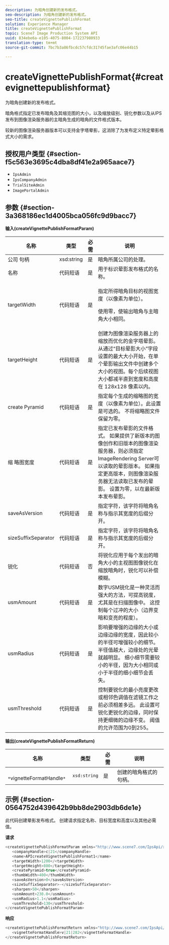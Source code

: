 ```yaml
---
description: 为暗角创建新的发布格式。
seo-description: 为暗角创建新的发布格式。
seo-title: createVignettePublishFormat
solution: Experience Manager
title: createVignettePublishFormat
topic: Scene7 Image Production System API
uuid: 834ebe6a-e105-4075-8004-172237980933
translation-type: tm+mt
source-git-commit: 7bc7b3a86fbcdc57cfdc31745fae3afc06e44b15

---
```



# createVignettePublishFormat{#createvignettepublishformat}

为暗角创建新的发布格式。

暗角格式指定已发布暗角及其缩览图的大小，以及缩放级别、锐化参数以及从IPS发布到图像渲染服务器的主暗角生成的暗角的文件格式版本。

较新的图像渲染服务器版本可以支持金字塔晕影，这消除了为发布定义特定晕影格式大小的需求。

## 授权用户类型 {#section-f5c563e3695c4dba8df41e2a965aace7}

* `IpsAdmin`
* `IpsCompanyAdmin`
* `TrialSiteAdmin`
* `ImagePortalAdmin`

## 参数 {#section-3a368186ec1d4005bca056fc9d9bacc7}

**输入(createVignettePublishFormatParam)**

<table id="table_4D5B2913FA784EC09190F25223C1A680"> 
 <thead> 
  <tr> 
   <th colname="col1" class="entry"> 名称 </th> 
   <th colname="col2" class="entry"> 类型 </th> 
   <th colname="col3" class="entry"> 必需 </th> 
   <th colname="col4" class="entry"> 说明 </th> 
  </tr> 
 </thead>
 <tbody> 
  <tr> 
   <td colname="col1"> <span class="codeph"> 公司 <span class="varname"> 句柄</span></span> </td> 
   <td colname="col2"> <span class="codeph"> xsd:string</span> </td> 
   <td colname="col3"> 是 </td> 
   <td colname="col4"> 暗角所属公司的处理。 </td> 
  </tr> 
  <tr> 
   <td colname="col1"> <span class="codeph"> <span class="varname"> 名称</span></span> </td> 
   <td colname="col2"> <span class="codeph"> 代码短语 </span> </td> 
   <td colname="col3"> 是 </td> 
   <td colname="col4"> 用于标识晕影发布格式的名称。 </td> 
  </tr> 
  <tr> 
   <td colname="col1"> <span class="codeph"> <span class="varname"> targetWidth</span></span> </td> 
   <td colname="col2"> <span class="codeph"> 代码短语 </span> </td> 
   <td colname="col3"> 是 </td> 
   <td colname="col4"> <p>指定所得暗角目标的视图宽度（以像素为单位）。 </p> <p>使用零，使输出暗角与主暗角大小相同。 </p> </td> 
  </tr> 
  <tr> 
   <td colname="col1"> <span class="codeph"> <span class="varname"> targetHeight</span></span> </td> 
   <td colname="col2"> <span class="codeph"> 代码短语 </span> </td> 
   <td colname="col3"> 是 </td> 
   <td colname="col4"> 创建为图像渲染服务器上的缩放而优化的金字塔晕影。从通过“目标晕影大小”字段设置的最大大小开始，在单个晕影输出文件中创建多个大小的视图。每个后续视图大小都减半直到宽度和高度在 128x128 像素以内。 </td> 
  </tr> 
  <tr> 
   <td colname="col1"> <span class="codeph"> create <span class="varname"> Pyramid</span></span> </td> 
   <td colname="col2"> <span class="codeph"> 代码短语 </span> </td> 
   <td colname="col3"> 是 </td> 
   <td colname="col4"> 指定每个生成的缩略图的宽度（以像素为单位）。此设置是可选的。 不将缩略图文件保留为零。 </td> 
  </tr> 
  <tr> 
   <td colname="col1"> <span class="codeph"> 缩 <span class="varname"> 略图宽度</span></span> </td> 
   <td colname="col2"> <span class="codeph"> 代码短语 </span> </td> 
   <td colname="col3"> 是 </td> 
   <td colname="col4"> 指定已发布晕影的文件格式。 如果提供了新版本的图像创作和旧版本的图像渲染服务器，则必须指定ImageRendering Server可以读取的晕影版本。 如果指定更高版本，则图像渲染服务器无法读取已发布的晕影。 设置为零，以在最新版本发布晕影。 </td> 
  </tr> 
  <tr> 
   <td colname="col1"> <span class="codeph"> <span class="varname"> saveAsVersion</span></span> </td> 
   <td colname="col2"> <span class="codeph"> 代码短语 </span> </td> 
   <td colname="col3"> 是 </td> 
   <td colname="col4"> 指定字符，该字符将暗角名称与指示其宽度的后缀分开。 </td> 
  </tr> 
  <tr> 
   <td colname="col1"> <span class="codeph"> sizeSuffixSeparator <span class="varname"></span></span> </td> 
   <td colname="col2"> <span class="codeph"> 代码短语 </span> </td> 
   <td colname="col3"> 是 </td> 
   <td colname="col4"> 指定字符，该字符将暗角名称与指示其宽度的后缀分开。 </td> 
  </tr> 
  <tr> 
   <td colname="col1"> <span class="codeph"> <span class="varname"> 锐化</span></span> </td> 
   <td colname="col2"> <span class="codeph"> 代码短语 </span> </td> 
   <td colname="col3"> 否 </td> 
   <td colname="col4"> 将锐化应用于每个发出的暗角大小的主视图图像锐化在缩放暗角时，锐化可以补偿模糊。 </td> 
  </tr> 
  <tr> 
   <td colname="col1"> <span class="codeph"> <span class="varname"> usmAmount</span></span> </td> 
   <td colname="col2"> <span class="codeph"> 代码短语 </span> </td> 
   <td colname="col3"> 是 </td> 
   <td colname="col4"> 数字USM锐化是一种灵活而强大的方法，可提高锐度，尤其是在扫描图像中。 这控制每个过冲的大小（边界变暗和变亮的程度）。 </td> 
  </tr> 
  <tr> 
   <td colname="col1"> <span class="codeph"> <span class="varname"> usmRadius</span></span> </td> 
   <td colname="col2"> <span class="codeph"> 代码短语 </span> </td> 
   <td colname="col3"> 是 </td> 
   <td colname="col4"> 影响要增强的边缘的大小或边缘边缘的宽度，因此较小的半径可增强较小的细节。 半径值越大，边缘处的光晕就越明显。 细小细节需要较小的半径，因为大小相同或小于半径的细小细节会丢失。 </td> 
  </tr> 
  <tr> 
   <td colname="col1"> <span class="codeph"> <span class="varname"> usmThreshold</span></span> </td> 
   <td colname="col2"> <span class="codeph"> 代码短语 </span> </td> 
   <td colname="col3"> 是 </td> 
   <td colname="col4"> 控制要锐化的最小亮度更改或相邻色调值在滤镜工作之前必须相差多远。 此设置可锐化更锐化的边缘，同时保持更细微的边缘不变。 阈值的允许范围为0到255。 </td> 
  </tr> 
 </tbody> 
</table>

**输出(createVignettePublishFormatReturn)**

| 名称 | 类型 | 必需 | 说明 |
|---|---|---|---|
| ` *`vignetteFormatHandle`*` | `xsd:string` | 是 | 创建的暗角格式的句柄。 |

## 示例 {#section-0564752d439642b9bb8de2903db6de1e}

此代码创建晕影发布格式。 创建请求指定名称、目标宽度和高度以及其他必需值。

**请求**

```java
<createVignettePublishFormatParam xmlns="http://www.scene7.com/IpsApi/xsd/2008-01-15">
   <companyHandle>c|21</companyHandle>
   <name>APIcreateVignettePublishFormat1</name>
   <targetWidth>1200</<targetWidth>
   <targetHeight>800</targetHeight>
   <createPyramid>true</createPyramid>
   <thumbWidth>400</thumbWidth>
   <saveAsVersion>0</saveAsVersion>
   <sizeSuffixSeparator>-</sizeSuffixSeparator>
   <sharpen>50</sharpen>
   <usmAmount>230.0</usmAmount>
   <usmRadius>1.1</usmRadius>
   <usmThreshold>130</usmThreshold>
</createVignettePublishFormatParam>
```

**响应**

```java
<createVignettePublishFormatReturn xmlns="http://www.scene7.com/IpsApi/xsd/2008-01-15">
   <vignetteFormatHandle>v|21|282</vignetteFormatHandle>
</createVignettePublishFormatReturn>
```

